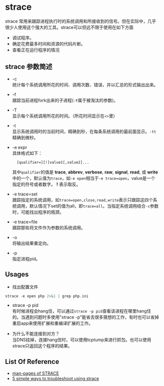 strace
===

strace 常用来跟踪进程执行时的系统调用和所接收到的信号。但在实际中，几乎很少人使用这个强大的工具。strace可以但远不限于使用在如下方面

- 调试程序。
- 确定花费最多时间和资源的代码片断。
- 查看正在运行程序的情况

strace 参数简述
---

- -c  
统计每个系统调用所花的时间、调用次数、错误，并以汇总的形式输出出来。

- -f  
跟踪当前进程fork出来的子进程(`-F`属于被淘汰的参数)。

- -T  
显示每个系统调用所花的时间。（所花时间显示在`<>`里）

- -t   
显示系统调用时的当前时间，精确到秒，在每条系统调用的最前面显示。`-tt`精确到微秒。

- -e expr  
具体格式如下：

        [qualifier=][!]value1[,value2]...  
    
  其中`qualifier`的值是 **trace**, **abbrev**, **verbose**, **raw**, **signal**, **read**, 或 **write** 中的一个，默认值为`trace`，如`-e open`相当于`-e trace=open`，value是一个指定的符号或者数字。 **!** 表示取反。

- -e trace=set  
跟踪指定的系统调用，如`trace=open,close,read,write`表示只跟踪这四个系统调用，默认情况下set的值为all，即`trace=all`。当指定系统调用结合`-c`参数时，可能找出程序的瓶颈。

- -e trace=file  
跟踪那些将文件作为参数的系统调用。

- -o  
将输出结果重定向。

- -p  
指定进程pid。

Usages
---

- 找出配置文件  
```c
strace -e open php 2>&1 | grep php.ini
```
- strace -p pid  
 有时候进程会hang住，可以通过`strace -p pid`查看该进程在哪里hang住的。当遇到问题时多使用"strace -p"能省去很多猜想的工作，有时也可以省掉重启app来使用扩展和重编译扩展的工作。

- 为什么不能连接到对方？  
 当DNS挂掉，连接hang住时，可以使用tcptump来进行抓包。也可以使用strace只返回这个程序的结果。

List Of Reference
---
- [man-pages of STRACE](http://man7.org/linux/man-pages/man1/strace.1.html)
- [5 simple ways to troubleshoot using strace](http://www.hokstad.com/5-simple-ways-to-troubleshoot-using-strace)


